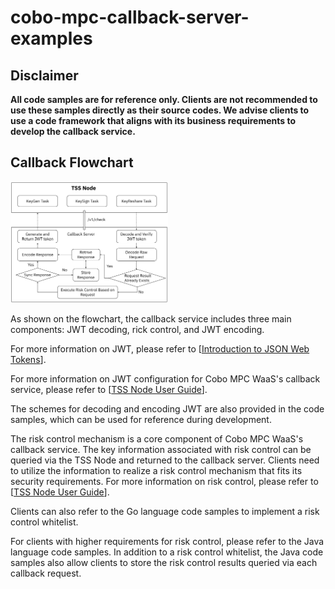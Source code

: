 # cobo-mpc-callback-server-examples

## Disclaimer
<B> All code samples are for reference only. Clients are not recommended to use these samples directly as their source codes. We advise clients to use a code framework that aligns with its business requirements to develop the callback service. </B>

## Callback Flowchart

<img src="images/risk-control-flow-chart.jpg" alt="callback flow chart" width="50%">

As shown on the flowchart, the callback service includes three main components: JWT decoding, rick control, and JWT encoding. 

For more information on JWT, please refer to [[Introduction to JSON Web Tokens](https://jwt.io/introduction)].

For more information on JWT configuration for Cobo MPC WaaS's callback service, please refer to [[TSS Node User Guide](https://docs.cobo.com/cobo-mpc-waas/cobo-mpc-co-managed-custody/tss-node-user-guide)].

The schemes for decoding and encoding JWT are also provided in the code samples, which can be used for reference during development. 

The risk control mechanism is a core component of Cobo MPC WaaS's callback service. The key information associated with risk control can be queried via the TSS Node and returned to the callback server. Clients need to utilize the information to realize a risk control mechanism that fits its security requirements. For more information on risk control, please refer to [[TSS Node User Guide](https://docs.cobo.com/cobo-mpc-waas/cobo-mpc-co-managed-custody/tss-node-user-guide)]. 

Clients can also refer to the Go language code samples to implement a risk control whitelist.

For clients with higher requirements for risk control, please refer to the Java language code samples. In addition to a risk control whitelist, the Java code samples also allow clients to store the risk control results queried via each callback request. 
